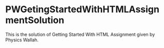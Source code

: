 # PWGetingStartedWithHTMLAssignmentSolution
This is the solution of Getting Started With HTML Assignment given by Physics Wallah.
